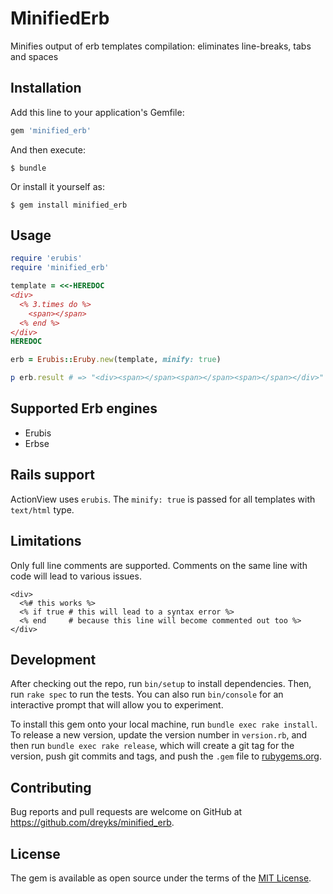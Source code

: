 # MinifiedErb

Minifies output of erb templates compilation: eliminates line-breaks, tabs and spaces

## Installation

Add this line to your application's Gemfile:

```ruby
gem 'minified_erb'
```

And then execute:

    $ bundle

Or install it yourself as:

    $ gem install minified_erb

## Usage

```ruby
require 'erubis'
require 'minified_erb'

template = <<-HEREDOC
<div>
  <% 3.times do %>
    <span></span>
  <% end %>
</div>
HEREDOC

erb = Erubis::Eruby.new(template, minify: true)

p erb.result # => "<div><span></span><span></span><span></span></div>"
```

## Supported Erb engines

- Erubis
- Erbse

## Rails support

ActionView uses `erubis`. The `minify: true` is passed for all templates with `text/html` type.

## Limitations

Only full line comments are supported. Comments on the same line with code will lead to various issues.
```erb
<div>
  <%# this works %>
  <% if true # this will lead to a syntax error %>
  <% end     # because this line will become commented out too %>
</div>
```

## Development

After checking out the repo, run `bin/setup` to install dependencies. Then, run `rake spec` to run the tests. You can also run `bin/console` for an interactive prompt that will allow you to experiment.

To install this gem onto your local machine, run `bundle exec rake install`. To release a new version, update the version number in `version.rb`, and then run `bundle exec rake release`, which will create a git tag for the version, push git commits and tags, and push the `.gem` file to [rubygems.org](https://rubygems.org).

## Contributing

Bug reports and pull requests are welcome on GitHub at https://github.com/dreyks/minified_erb.


## License

The gem is available as open source under the terms of the [MIT License](http://opensource.org/licenses/MIT).

